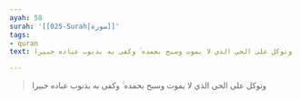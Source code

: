 ```yaml
---
ayah: 58
surah: '[[025-Surah|سورة]]'
tags:
- quran
text: وتوكل على الحي الذي لا يموت وسبح بحمده ۚ وكفى به بذنوب عباده خبيرا

---
```

> وتوكل على الحي الذي لا يموت وسبح بحمده ۚ وكفى به بذنوب عباده خبيرا
